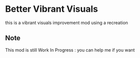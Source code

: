 # Better Vibrant Visuals
this is a vibrant visuals improvement mod using a recreation
## Note
This mod is still Work In Progress : you can help me if you want
